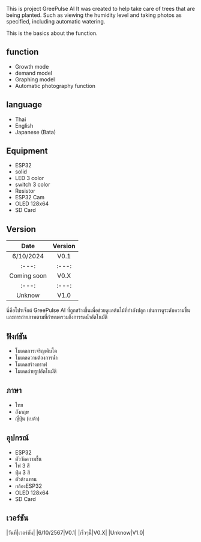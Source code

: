 This is project GreePulse AI It was created to help take care of trees that are being planted.
Such as viewing the humidity level and taking photos as specified, including automatic watering.

This is the basics about the function.
## function
- Growth mode
- demand model
- Graphing model
- Automatic photography function

## language
- Thai
- English
- Japanese (Bata)

## Equipment
- ESP32
- solid
- LED 3 color
- switch 3 color
- Resistor
- ESP32 Cam
- OLED 128x64
- SD Card


## Version
|Date|Version|
|:---:|:---:|
|6/10/2024|V0.1|
|:---:|:---:|
|Coming soon|V0.X|
|:---:|:---:|
|Unknow|V1.0|

นี่คือโปรเจ็กต์ GreePulse AI ที่ถูกสร้างขึ้นเพื่อช่วยดูแลต้นไม้ที่กำลังปลูก
เช่นการดูระดับความชื้นและการถ่ายภาพตามที่กำหนดรวมถึงการรดน้ำอัตโนมัติ

## ฟังก์ชัน
- โมเดลการเจริญเติบโต
- โมเดลความต้องการน้ำ
- โมเดลสร้างกราฟ
- โมเดลถ่ายรูปอัตโนมัติ

## ภาษา
- ไทย
- อังกฤษ
- ญี่ปุ่น (เบต้า)

## อุปกรณ์
- ESP32
- ตัววัดความชื้น
- ไฟ 3 สี
- ปุ่ม 3 สี
- ตัวต้านทาน
- กล้องESP32
- OLED 128x64
- SD Card

## เวอร์ชัน
|วันที่|เวอร์ชัน|
|6/10/2567|V0.1|
|เร็วๆนี้|V0.X|
|Unknow|V1.0|